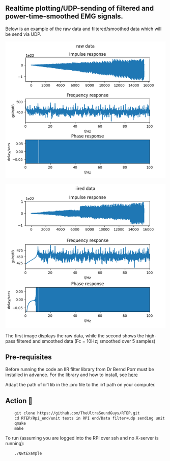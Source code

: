 ## Realtime plotting/UDP-sending of filtered and power-time-smoothed EMG signals.

Below is an example of the raw data and filtered/smoothed data which will be send via UDP.

![](origin.png)

![](flhp1ed.png)

The first image displays the raw data, while the second shows the high-pass filtered and smoothed data (Fc = 10Hz; smoothed over 5 samples)

## Pre-requisites 

Before running the code an IIR filter library from Dr Bernd Porr must be installed in advance. For the library and how to install, see [here](https://github.com/berndporr/iir1)

Adapt the path of iir1 lib in the .pro file to the iir1 path on your computer.

## Action :movie_camera:


```
    git clone https://github.com/TheUltraSoundGuys/RTEP.git
    cd RTEP/Rpi_end/unit tests in RPI end/Data filter+udp sending unit
    qmake
    make
```

To run (assuming you are logged into the RPi over ssh and no X-server is running):

```
    ./QwtExample
```

